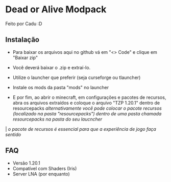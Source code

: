 # Dead or Alive Modpack

Feito por Cadu :D

## Instalação

- Para baixar os arquivos aqui no github vá em "<> Code" e clique em "Baixar zip"

- Você deverá baixar o .zip e extraí-lo.

- Utilize o launcher que preferir (seja curseforge ou tlauncher)

- Instale os mods da pasta "mods" no launcher

- E por fim, ao abrir o minecraft, em configurações e pacotes de recursos, abra os arquivos extraídos e coloque o arquivo "TZP 1.20.1" dentro de resourcepacks
*alternativamente você pode colocar o pacote recursos (localizado na pasta "resourcepacks") dentro de uma pasta chamada resourcepacks na pasta do seu laucncher*

| *o pacote de recursos é essencial para que a experiência de jogo faça sentido*


## FAQ

- Versão 1.20.1
- Compatível com Shaders (Iris)
- Server LNA (por enquanto)

